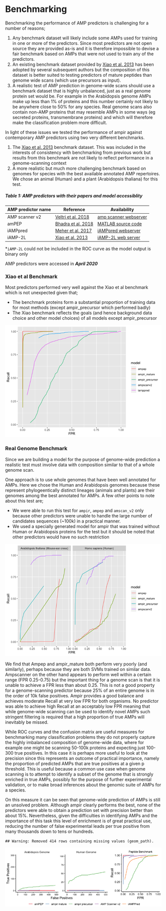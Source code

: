 Benchmarking
================

Benchmarking the performance of AMP predictors is challenging for a
number of reasons;

1.  Any benchmark dataset will likely include some AMPs used for
    training in one or more of the predictors. Since most predictors are
    not open source they are provided as-is and it is therefore
    impossible to devise a fair benchmark based on AMPs that were not
    used to train any of the predictors.
2.  An existing benchmark dataset provided by [Xiao et
    al. 2013](https://doi.org/10.1016/j.ab.2013.01.019) has been
    adopted by several subsequent authors but the composition of this
    dataset is better suited to testing predictors of mature peptides
    than genome wide scans (which use precursors as input).
3.  A realistic test of AMP prediction in genome-wide scans should use a
    benchmark dataset that is highly unbalanced, just as a real genome
    protein set would be. For example in the Arabidopsis genome AMPs
    make up less than 1% of proteins and this number certainly not
    likely to be anywhere close to 50% for any species. Real genome
    scans also contain non-AMP proteins that may resemble AMPs in some
    ways (eg secreted proteins, transmembrane proteins) and which will
    therefore make the classification problem more difficult.

In light of these issues we tested the performance of ampir against
contemporary AMP predictors using two very different benchmarks.

1.  The [Xiao et al. 2013](https://doi.org/10.1016/j.ab.2013.01.019)
    benchmark dataset. This was included in the interests of consistency
    with benchmarking from previous work but results from this benchmark
    are not likely to reflect performance in a genome-scanning context
2.  A more realistic but much more challenging benchmark based on
    genomes for species with the best available annotated AMP
    repertoires. We chose an animal (Human) and a plant (Arabidopsis
    thaliana) for this
test.

##### Table 1: AMP predictors with their papers and model accessiblity

| AMP predictor name | Reference                                                           | Availability                                                                          |
| ------------------ | ------------------------------------------------------------------- | ------------------------------------------------------------------------------------- |
| AMP scanner v2     | [Veltri et al. 2018](https://doi.org/10.1093/bioinformatics/bty179) | [amp scanner webserver](https://www.dveltri.com/ascan/v2/ascan.html)                  |
| amPEP              | [Bhadra et al. 2018](https://doi.org/10.1038/s41598-018-19752-w)    | [MATLAB source code](https://sourceforge.net/projects/axpep/files/AmPEP_MATLAB_code/) |
| iAMPpred           | [Meher et al. 2017](https://doi.org/10.1038/srep42362)              | [iAMPpred webserver](http://cabgrid.res.in:8080/amppred/)                             |
| iAMP-2L            | [Xiao et al. 2013](https://doi.org/10.1016/j.ab.2013.01.019)        | [iAMP-2L web server](http://www.jci-bioinfo.cn/iAMP-2L)                               |

\*`iAMP-2L` could not be included in the ROC curve as the model output
is binary only

AMP predictors were accessed in ***April 2020***

### Xiao et al Benchmark

Most predictors performed very well against the Xiao et al benchmark
which is not unexpected given that;

  - The benchmark proteins form a substantial proportion of training
    data for most methods (except ampir\_precursor which performed
    badly)
  - The Xiao benchmark reflects the goals (and hence background data
    choice and other model choices) of all models except
    ampir\_precursor

![](05_benchmark_files/figure-gfm/unnamed-chunk-8-1.png)<!-- -->

### Real Genome Benchmark

Since we are building a model for the purpose of genome-wide prediction
a realistic test must involve data with composition similar to that of a
whole genome scan.

One approach is to use whole genomes that have been well annotated for
AMPs. Here we chose the Human and Arabidopsis genomes because these
represent phylogeentically distinct lineages (animals and plants) are
their genomes among the best annotated for AMPs. A few other points to
note about this test are;

  - We were able to run this test for `ampir`, `ampep` and `amscan_v2`
    only because other predictors were unable to handle the large number
    of candidates sequences (~100k) in a practical manner.
  - We used a specially generated model for ampir that was trained
    without Human or Arabidopsis proteins for the test but it should be
    noted that other predictors would have no such restriction

![](05_benchmark_files/figure-gfm/unnamed-chunk-13-1.png)<!-- -->

We find that Ampep and ampir\_mature both perform very poorly (and
similarly), perhaps because they are both SVMs trained on similar data.
Ampscanner on the other hand appears to perform well within a certain
range (FPR 0.25-0.75) but the important thing for a genome scan is that
it is unable to achieve a FPR less than about 0.25. This is not a good
property for a genome-scanning predictor because 25% of an entire genome
is in the order of 10k false positives. Ampir provides a good balance
and achieves moderate Recall at very low FPR for both organisms. No
predictor was able to achieve high Recall at an acceptably low FPR
meaning that while genome-wide scanning can be used to identify novel
AMPs such stringent filtering is required that a high proportion of true
AMPs will inevitably be missed.

While ROC curves and the confusion matrix are useful measures for
benchmarking many classification problems they do not properly capture
the highly imbalanced composition of genome-wide data, where for example
one might be scanning 50-100k proteins and expecting just 100-300 true
positives. In this case it is perhaps more useful to look at the
precision since this represents an outcome of practical importance,
namely the proportion of predicted AMPs that are true positives at a
given p threshold. This is useful because a common use case when genome
scanning is to attempt to identify a subset of the genome that is
strongly enriched in true AMPs, possibly for the purpose of further
experimental validation, or to make broad inferences about the genomic
suite of AMPs for a species.

On this measure it can be seen that genome-wide prediction of AMPs is
still an unsolved problem. Although ampir clearly performs the best,
none of the predictors were able to obtain a prediction set with
precision better than about 15%. Nevertheless, given the difficulties in
identifying AMPs and the importance of this task this level of
enrichment is of great practical use, reducing the number of false
experimental leads per true positive from many thousands down to tens or
hundreds.

    ## Warning: Removed 414 rows containing missing values (geom_path).

![](05_benchmark_files/figure-gfm/unnamed-chunk-14-1.png)<!-- -->
